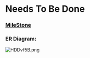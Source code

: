 # Needs To Be Done

### [MileStone](https://github.com/fssa-batch3/sec_a_kamalesh.srinivasan__corejava_project_2/milestones) 

### ER Diagram:
![HDDvf5B.png](https://freeimage.host/i/Jq980Yl)

